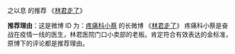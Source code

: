 之以息 的推荐 《[林君走了](https://github.com/totime123/GC4-work/wiki/%E4%BC%98%E7%A7%80%E6%96%87%E7%AB%A0#%E6%8E%A8%E8%8D%902%E5%BE%AE%E5%8D%9A-id-%E4%B8%BA%E7%96%BC%E7%97%9B%E7%A7%91%E5%B0%8F%E8%94%A1-%E7%9A%84%E9%95%BF%E5%BE%AE%E5%8D%9A-%E6%9E%97%E5%90%9B%E8%B5%B0%E4%BA%86)》

**推荐理由**：这是微博 ID 为：[疼痛科小蔡](https://weibo.com/u/2897587701?refer_flag=1005055010_&is_hot=1) 的长微博 《[林君走了](https://weibo.com/2897587701/ItKckAslO?filter=hot&root_comment_id=4470917742314142&type=comment)》
疼痛科小蔡是奋战在疫情一线的医生，林君医院门口小卖部的老板。肯定符合有效表达的金标准，原博下的评论都是推荐理由。
